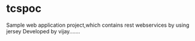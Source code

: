 # tcspoc

Sample web application project,which contains rest webservices by using jersey
Developed by vijay.......
